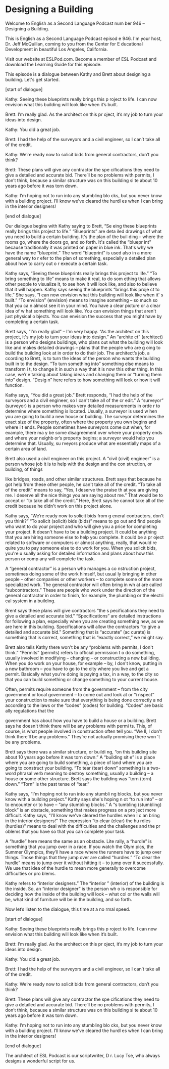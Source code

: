 # Designing a Building

Welcome to English as a Second Language Podcast num ber 946 – Designing a Building.

This is English as a Second Language Podcast episod e 946. I'm your host, Dr. Jeff McQuillan, coming to you from the Center for E ducational Development in beautiful Los Angeles, California.

Visit our website at ESLPod.com. Become a member of  ESL Podcast and download the Learning Guide for this episode.

This episode is a dialogue between Kathy and Brett about designing a building. Let's get started.

[start of dialogue]

Kathy: Seeing these blueprints really brings this p roject to life. I can now envision what this building will look like when it’s built.

Brett: I’m really glad. As the architect on this pr oject, it’s my job to turn your ideas into design.

Kathy: You did a great job.

Brett: I had the help of the surveyors and a civil engineer, so I can’t take all of the credit.

Kathy: We’re ready now to solicit bids from general  contractors, don’t you think?

Brett: These plans will give any contractor the spe cifications they need to give a detailed and accurate bid. There’ll be no problems with permits, I don’t think, because a similar structure was on this building si te about 10 years ago before it was torn down.

Kathy: I’m hoping not to run into any stumbling blo cks, but you never know with a building project. I’ll know we’ve cleared the hurdl es when I can bring in the interior designers!

[end of dialogue]

Our dialogue begins with Kathy saying to Brett, “Se eing these blueprints really brings this project to life.” “Blueprints” are deta iled drawings of what you need to build a certain building. It's the plan of the buil ding – where the rooms go, where the doors go, and so forth. It's called the “bluepr int” because traditionally it was printed on paper in blue ink. That's why we have the name “blueprint.” The word “blueprint” is used also in a more general way to r efer to the plan of something, especially a detailed plan about how to carry out o r execute a certain task.

Kathy says, “Seeing these blueprints really brings this project to life.” “To bring something to life” means to make it real, to do som ething that allows other people to visualize it, to see how it will look like, and also to believe that it will happen. Kathy says seeing the blueprints “brings this proje ct to life.” She says, “I can now envision what this building will look like when it' s built.” “To envision” (envision) means to imagine something – so much so that you ca n almost see it in your mind. You have a clear picture or a clear idea of w hat something will look like. You can envision things that aren't just physical o bjects. You can envision the success that you might have by completing a certain  task.

Brett says, “I'm really glad” – I'm very happy. “As  the architect on this project, it's my job to turn your ideas into design.” An “archite ct” (architect) is a person who designs buildings, who plans out what the building will look like and makes detailed drawings – plans that the people who are g oing to build the building look at in order to do their job. The architect’s job, a ccording to Brett, is to turn the ideas of the person who wants the building built in to the design. “To turn something into” something else means to transform i t, to change it in such a way that it is now this other thing. In this case, we’r e talking about taking ideas and changing them or “turning them into” design. “Desig n” here refers to how something will look or how it will function.

Kathy says, “You did a great job.” Brett responds, “I had the help of the surveyors and a civil engineer, so I can't take all of the cr edit.” A “surveyor” (surveyor) is a person who makes very detailed measurements in orde r to determine where something is located. Usually, a surveyor is used w hen you are going to build a new house or building. The surveyor determines the exact size of the property, often where the property you own begins and where i t ends. People sometimes have surveyors come out when, for example, there ma y be some disagreement over where your property ends and where your neighb or’s property begins; a surveyor would help you determine that. Usually, su rveyors produce what are essentially maps of a certain area of land.

Brett also used a civil engineer on this project. A  “civil (civil) engineer” is a person whose job it is to help with the design and the con struction, or building, of things

like bridges, roads, and other similar structures. Brett says that because he got help from these other people, he can't take all of the credit. “To take all of the credit” means to say, “Yes, I deserve the praise th at you are giving me. I deserve all the nice things you are saying about me.” That would be to accept or “to take all of the credit.” Here, Brett says he cannot take  all of the credit because he didn't work on this project alone.

Kathy says, “We’re ready now to solicit bids from g eneral contractors, don't you think?” “To solicit (solicit) bids (bids)” means to  go out and find people who want to do your project and who will give you a price for completing your project. It doesn't have to be a building project. It could be anything that you are hiring someone else to help you complete. It could be a pr oject related to software or computers or almost anything, really, that would re quire you to pay someone else to do work for you. When you solicit bids, you're u sually asking for detailed information and plans about how this person or comp any will complete the task.

A “general contractor” is a person who manages a co nstruction project, sometimes doing some of the work himself, but usual ly bringing in other people – other companies or other workers – to complete some  of the more specialized work. The general contractor will often bring in wh at are called “subcontractors.” These are people who work under the direction of the general contractor in order to finish, for example, the plumbing or the electri cal system in a building.

Brent says these plans will give contractors “the s pecifications they need to give a detailed and accurate bid.” “Specifications” are detailed instructions for following a plan, especially when you are creating something new, as we are here in this building. Specifications will allow the contractors “to give a detailed and accurate bid.” Something that is “accurate” (ac curate) is something that is correct, something that is “exactly correct,” we mi ght say.

Brett also tells Kathy there won't be any “problems  with permits, I don't think.” “Permits” (permits) refers to official permission t o do something, usually involved in modifying – changing – or constructing a new bui lding. When you do work on your house, for example – by, I don't know, putting  in a new bathroom – you have to go to the city where you live and get a permit. Basically what you're doing is paying a tax, in a way, to the city so that you can  build something or change something to your current house.

Often, permits require someone from the government – from the city government or local government – to come out and look at or “i nspect” your construction to make sure that everything is being done correctly a nd according to the laws or the “codes” (codes) for building. “Codes” are basic ally regulations that the

government has about how you have to build a house or a building. Brett says he doesn't think there will be any problems with permi ts. This, of course, is what people involved in construction often tell you. “We ll, I don't think there'll be any problems.” They’re not actually promising there won 't be any problems.

Brett says there was a similar structure, or buildi ng, “on this building site about 10 years ago before it was torn down.” A “building sit e” is a place where you are going to build something, a piece of land where you  are going to construct your building. “To tear (tear) down” something is a two- word phrasal verb meaning to destroy something, usually a building – a house or some other structure. Brett says the building was “torn (torn) down.” “Torn” is  the past tense of “tear.”

Kathy says, “I'm hoping not to run into any stumbli ng blocks, but you never know with a building project.” Kathy says she's hoping n ot “to run into” – or to encounter or to have – “any stumbling blocks.” A “s tumbling (stumbling) block” is an obstacle, something that makes progress on a pro ject more difficult. Kathy says, “I’ll know we've cleared the hurdles when I c an bring in the interior designers!” The expression “to clear (clear) the hu rdles (hurdles)” means to deal with the difficulties and the challenges and the pr oblems that you have so that you can complete your task.

A “hurdle” here means the same as an obstacle. Lite rally, a “hurdle” is something that you jump over in a race. If you watch the Olym pics, the Summer Olympics, they’ll have a race where the runners have to jump over things. Those things that they jump over are called “hurdles.” “To clear the hurdle” means to jump over it without hitting it – to jump over it successfully. We use that idea of the hurdle to mean more generally to overcome difficulties or pro blems.

Kathy refers to “interior designers.” The “interior ” (interior) of the building is the inside. So, an “interior designer” is the person wh o is responsible for deciding how the inside of the building will look – what col or the walls will be, what kind of furniture will be in the building, and so forth.

Now let’s listen to the dialogue, this time at a no rmal speed.

[start of dialogue]

Kathy: Seeing these blueprints really brings this p roject to life. I can now envision what this building will look like when it’s built.

Brett: I’m really glad. As the architect on this pr oject, it’s my job to turn your ideas into design.

 Kathy: You did a great job.

Brett: I had the help of the surveyors and a civil engineer, so I can’t take all of the credit.

Kathy: We’re ready now to solicit bids from general  contractors, don’t you think?

Brett: These plans will give any contractor the spe cifications they need to give a detailed and accurate bid. There’ll be no problems with permits, I don’t think, because a similar structure was on this building si te about 10 years ago before it was torn down.

Kathy: I’m hoping not to run into any stumbling blo cks, but you never know with a building project. I’ll know we’ve cleared the hurdl es when I can bring in the interior designers!

[end of dialogue]

The architect of ESL Podcast is our scriptwriter, D r. Lucy Tse, who always designs a wonderful script for us.

